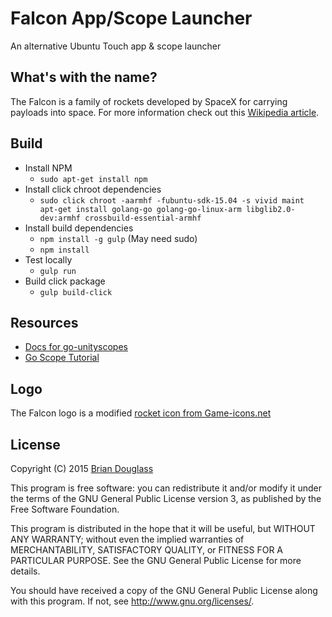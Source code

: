 # Falcon App/Scope Launcher #

An alternative Ubuntu Touch app & scope launcher

## What's with the name? ##

The Falcon is a family of rockets developed by SpaceX for carrying payloads into
space. For more information check out this [Wikipedia article](https://en.wikipedia.org/wiki/Falcon_1).

## Build ##

* Install NPM
    * `sudo apt-get install npm`
* Install click chroot dependencies
    * `sudo click chroot -aarmhf -fubuntu-sdk-15.04 -s vivid maint apt-get install golang-go golang-go-linux-arm libglib2.0-dev:armhf crossbuild-essential-armhf`
* Install build dependencies
    * `npm install -g gulp` (May need sudo)
    * `npm install`
* Test locally
    * `gulp run`
* Build click package
    * `gulp build-click`

## Resources ##

- [Docs for go-unityscopes](https://godoc.org/launchpad.net/go-unityscopes/v2)
- [Go Scope Tutorial](https://developer.ubuntu.com/en/scopes/tutorials/developing-scopes-go/)

## Logo ##

The Falcon logo is a modified [rocket icon from Game-icons.net](http://game-icons.net/lorc/originals/rocket.html)

## License ##

Copyright (C) 2015 [Brian Douglass](http://bhdouglass.com/)

This program is free software: you can redistribute it and/or modify it under the terms of the GNU General Public License version 3, as published
by the Free Software Foundation.

This program is distributed in the hope that it will be useful, but WITHOUT ANY WARRANTY; without even the implied warranties of MERCHANTABILITY, SATISFACTORY QUALITY, or FITNESS FOR A PARTICULAR PURPOSE.  See the GNU General Public License for more details.

You should have received a copy of the GNU General Public License along with this program.  If not, see <http://www.gnu.org/licenses/>.
